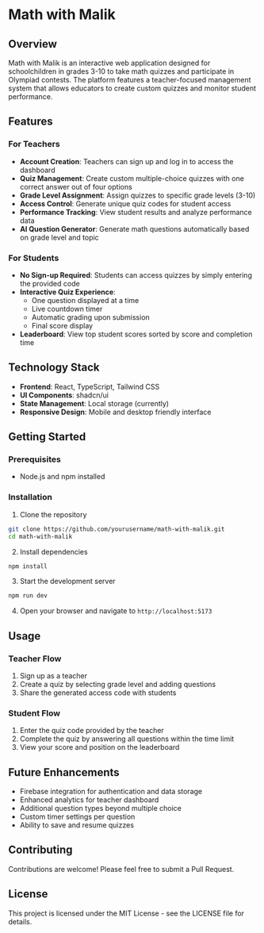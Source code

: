 
# Math with Malik

## Overview
Math with Malik is an interactive web application designed for schoolchildren in grades 3-10 to take math quizzes and participate in Olympiad contests. The platform features a teacher-focused management system that allows educators to create custom quizzes and monitor student performance.

## Features

### For Teachers
- **Account Creation**: Teachers can sign up and log in to access the dashboard
- **Quiz Management**: Create custom multiple-choice quizzes with one correct answer out of four options
- **Grade Level Assignment**: Assign quizzes to specific grade levels (3-10)
- **Access Control**: Generate unique quiz codes for student access
- **Performance Tracking**: View student results and analyze performance data
- **AI Question Generator**: Generate math questions automatically based on grade level and topic

### For Students
- **No Sign-up Required**: Students can access quizzes by simply entering the provided code
- **Interactive Quiz Experience**: 
  - One question displayed at a time
  - Live countdown timer
  - Automatic grading upon submission
  - Final score display
- **Leaderboard**: View top student scores sorted by score and completion time

## Technology Stack
- **Frontend**: React, TypeScript, Tailwind CSS
- **UI Components**: shadcn/ui
- **State Management**: Local storage (currently)
- **Responsive Design**: Mobile and desktop friendly interface

## Getting Started

### Prerequisites
- Node.js and npm installed

### Installation
1. Clone the repository
```bash
git clone https://github.com/yourusername/math-with-malik.git
cd math-with-malik
```

2. Install dependencies
```bash
npm install
```

3. Start the development server
```bash
npm run dev
```

4. Open your browser and navigate to `http://localhost:5173`

## Usage

### Teacher Flow
1. Sign up as a teacher
2. Create a quiz by selecting grade level and adding questions
3. Share the generated access code with students

### Student Flow
1. Enter the quiz code provided by the teacher
2. Complete the quiz by answering all questions within the time limit
3. View your score and position on the leaderboard

## Future Enhancements
- Firebase integration for authentication and data storage
- Enhanced analytics for teacher dashboard
- Additional question types beyond multiple choice
- Custom timer settings per question
- Ability to save and resume quizzes

## Contributing
Contributions are welcome! Please feel free to submit a Pull Request.

## License
This project is licensed under the MIT License - see the LICENSE file for details.
